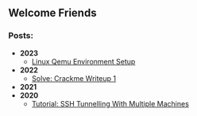 ## Welcome Friends




### Posts:
- **2023**
  - [Linux Qemu Environment Setup](/posts/2023/Linux_Qemu_Environment_Setup.html)
- **2022**
  - [Solve: Crackme Writeup 1](/posts/2022/crackme_1.html)
- **2021**
- **2020**
  - [Tutorial: SSH Tunnelling With Multiple Machines](/posts/2020/ssh_tunneling.html)
